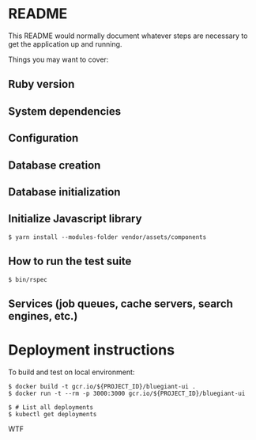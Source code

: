 # README

This README would normally document whatever steps are necessary to get the
application up and running.

Things you may want to cover:

## Ruby version

## System dependencies

## Configuration

## Database creation

## Database initialization

## Initialize Javascript library

```
$ yarn install --modules-folder vendor/assets/components
```

## How to run the test suite

```
$ bin/rspec
```

## Services (job queues, cache servers, search engines, etc.)

# Deployment instructions

To build and test on local environment:
```
$ docker build -t gcr.io/${PROJECT_ID}/bluegiant-ui .
$ docker run -t --rm -p 3000:3000 gcr.io/${PROJECT_ID}/bluegiant-ui
```

```
$ # List all deployments
$ kubectl get deployments
```
WTF
